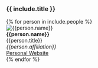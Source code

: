 ### {{ include.title }}

<div class="grid-container-team">
  {% for person in include.people %}
      <div class="grid-child">
        <img alt="{{person.name}}" class="card-img img-thumbnail" src="{{ site.baseurl }}/assets/people/{{person.image}}" style="max-height: 10rem; width: auto;"><br>
        <b>{{person.name}}</b><br>
        {{person.title}}<br>
        <i>{{person.affiliation}}</i><br>
        <a href="{{person.website}}">Personal Website</a><br>
      </div>
  {% endfor %} 
</div>

